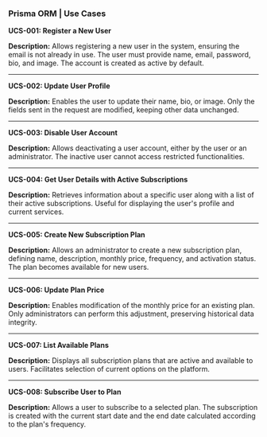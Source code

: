 ### Prisma ORM | Use Cases

**UCS-001: Register a New User**

**Description:** Allows registering a new user in the system, ensuring the email is not already in use. The user must provide name, email, password, bio, and image. The account is created as active by default.

---

**UCS-002: Update User Profile**

**Description:** Enables the user to update their name, bio, or image. Only the fields sent in the request are modified, keeping other data unchanged.

---

**UCS-003: Disable User Account**

**Description:** Allows deactivating a user account, either by the user or an administrator. The inactive user cannot access restricted functionalities.

---

**UCS-004: Get User Details with Active Subscriptions**

**Description:** Retrieves information about a specific user along with a list of their active subscriptions. Useful for displaying the user's profile and current services.

---

**UCS-005: Create New Subscription Plan**

**Description:** Allows an administrator to create a new subscription plan, defining name, description, monthly price, frequency, and activation status. The plan becomes available for new users.

---

**UCS-006: Update Plan Price**

**Description:** Enables modification of the monthly price for an existing plan. Only administrators can perform this adjustment, preserving historical data integrity.

---

**UCS-007: List Available Plans**

**Description:** Displays all subscription plans that are active and available to users. Facilitates selection of current options on the platform.

---

**UCS-008: Subscribe User to Plan**

**Description:** Allows a user to subscribe to a selected plan. The subscription is created with the current start date and the end date calculated according to the plan's frequency.
